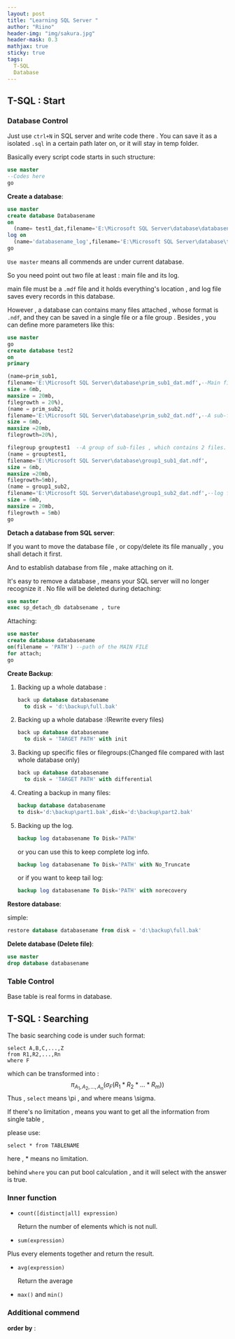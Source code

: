```yaml
---
layout: post
title: "Learning SQL Server "
author: "Riino"
header-img: "img/sakura.jpg"
header-mask: 0.3
mathjax: true
sticky: true
tags:
  T-SQL
  Database
---
```



## T-SQL : Start

### Database Control

Just use `ctrl+N` in SQL server and write code there . You can save it as a isolated `.sql` in a certain path later on,  or it will stay in temp folder.

Basically every script code starts in such structure:

```sql
use master
--Codes here
go
```

**Create a database**:

```sql
use master
create database Databasename
on
  (name= test1_dat,filename='E:\Microsoft SQL Server\database\databasename.mdf') --main file
log on
  (name='databasename_log',filename='E:\Microsoft SQL Server\database\test1log.ldf')--log file
go
```

`Use master` means all commends are under current database.

So you need point out two file at least : main file and its log.

main file must be a `.mdf`  file and it holds everything's location , and log file saves every records in this database. 

However , a database can contains many files attached , whose format is `.ndf`, and they can be saved in a single file or a file group . Besides , you can define more parameters like this:

```sql
use master
go
create database test2
on 
primary

(name=prim_sub1,
filename='E:\Microsoft SQL Server\database\prim_sub1_dat.mdf',--Main file
size = 6mb,
maxsize = 20mb,
filegrowth = 20%),
(name = prim_sub2,
filename='E:\Microsoft SQL Server\database\prim_sub2_dat.ndf',--A sub-file
size = 6mb,
maxsize =20mb,
filegrowth=20%),

filegroup grouptest1  --A group of sub-files , which contains 2 files.
(name = grouptest1,
filename='E:\Microsoft SQL Server\database\group1_sub1_dat.ndf',
size = 6mb,
maxsize =20mb,
filegrowth=5mb),
(name = group1_sub2,
filename='E:\Microsoft SQL Server\database\group1_sub2_dat.ndf',--log file
size = 6mb,
maxsize = 20mb,
filegrowth = 5mb)
go

```

**Detach a database from SQL server**:

If you want to move the database file , or copy/delete its file manually , you shall detach it first. 

And to establish database from file , make attaching on it.

It's easy to remove a database , means your SQL server will no longer recognize it . No file will be deleted during detaching:

```sql
use master
exec sp_detach_db databsename , ture
```

Attaching:

```sql
use master
create database databasename
on(filename = 'PATH') --path of the MAIN FILE
for attach;
go
```

**Create Backup**:

1. Backing up a whole database :

   ```sql
   back up database databasename
     to disk = 'd:\backup\full.bak'
   ```

2. Backing up a whole database :(Rewrite every files)

   ```sql
   back up database databasename
     to disk = 'TARGET PATH' with init
   ```

3. Backing up specific files or filegroups:(Changed file compared with last whole database only)

   ```sql
   back up database databasename
     to disk = 'TARGET PATH' with differential
   ```

4. Creating a backup in many files:

   ```sql
   backup database databasename 
   to disk='d:\backup\part1.bak',disk='d:\backup\part2.bak'
   ```

5. Backing up the log.

   ```sql
   backup log databasename To Disk='PATH'
   ```

   or you can use this to keep complete log info.

   ```sql
   backup log databasename To Disk='PATH' with No_Truncate
   ```
   or if you want to keep tail log:

   ```sql
   backup log databasename To Disk='PATH' with norecovery
   ```

   

**Restore database**:

simple:

```sql
restore database databasename from disk = 'd:\backup\full.bak'
```

**Delete database (Delete file)**:

```sql
use master
drop database databasename
```

### Table Control

Base table is real forms in database.



## T-SQL : Searching

The basic searching code is under such format:

```
select A,B,C,...,Z
from R1,R2,...,Rn
where F
```

which can be transformed into :
$$
\pi_{A_1,A_2,...,A_n}(\sigma_F(R_1*R_2*...*R_m))
$$
Thus ,  `select` means \pi , and where means \sigma.

If there's no limitation , means you want to get all the information from single table ,

please use:

```
select * from TABLENAME 
```

 here , * means no limitation.

 behind `where` you can put bool calculation , and it will select with the answer is true.

 ### Inner function

- `count([distinct|all] expression)`

  Return the number of elements which is not null.

-  `sum(expression)`

  Plus every elements together and return the result.

- `avg(expression)`

  Return the average

- `max()`  and  `min()`

  

 ### Additional commend

 

**order by** :



  

